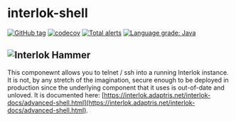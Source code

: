 # interlok-shell

[![GitHub tag](https://img.shields.io/github/tag/adaptris/interlok-shell.svg)](https://github.com/adaptris/interlok-shell/tags) [![codecov](https://codecov.io/gh/adaptris/interlok-shell/branch/develop/graph/badge.svg)](https://codecov.io/gh/adaptris/interlok-shell) [![Total alerts](https://img.shields.io/lgtm/alerts/g/adaptris/interlok-shell.svg?logo=lgtm&logoWidth=18)](https://lgtm.com/projects/g/adaptris/interlok-shell/alerts/) [![Language grade: Java](https://img.shields.io/lgtm/grade/java/g/adaptris/interlok-shell.svg?logo=lgtm&logoWidth=18)](https://lgtm.com/projects/g/adaptris/interlok-shell/context:java)


## ![Interlok Hammer](https://img.shields.io/badge/certified-interlok%20hammer-red.svg)

This componewnt allows you to telnet / ssh into a running Interlok instance. It is not, by any stretch of the imagination, secure enough to be deployed in production since the underlying component that it uses is out-of-date and unloved. It is documented here: [https://interlok.adaptris.net/interlok-docs/advanced-shell.html](https://interlok.adaptris.net/interlok-docs/advanced-shell.html).
